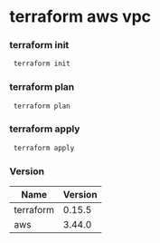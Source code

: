 # terraform aws vpc

### terraform init

```sh
 terraform init
```

### terraform plan

```sh
 terraform plan
```

### terraform apply

```sh
 terraform apply
```

### Version
|Name   | Version  |
|---|---|
| terraform  |  0.15.5 |
|  aws | 3.44.0 |


